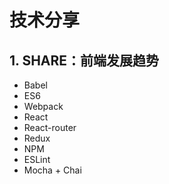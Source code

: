 # 技术分享

## 1. SHARE：前端发展趋势

- Babel
- ES6
- Webpack
- React
- React-router
- Redux
- NPM
- ESLint
- Mocha + Chai

